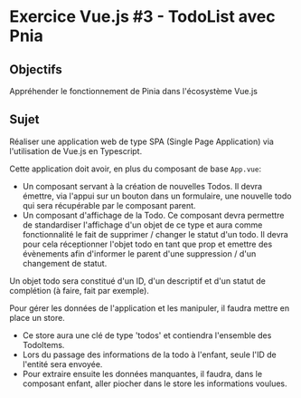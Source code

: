 # Exercice Vue.js #3 - TodoList avec Pnia

## Objectifs 

Appréhender le fonctionnement de Pinia dans l'écosystème Vue.js

## Sujet 

Réaliser une application web de type SPA (Single Page Application) via l'utilisation de Vue.js en Typescript. 

Cette application doit avoir, en plus du composant de base `App.vue`: 

* Un composant servant à la création de nouvelles Todos. Il devra émettre, via l'appui sur un bouton dans un formulaire, une nouvelle todo qui sera récupérable par le composant parent. 
* Un composant d'affichage de la Todo. Ce composant devra permettre de standardiser l'affichage d'un objet de ce type et aura comme fonctionnalité le fait de supprimer / changer le statut d'un todo. Il devra pour cela réceptionner l'objet todo en tant que prop et emettre des évènements afin d'informer le parent d'une suppression / d'un changement de statut. 

Un objet todo sera constitué d'un ID, d'un descriptif et d'un statut de complétion (à faire, fait par exemple).

Pour gérer les données de l'application et les manipuler, il faudra mettre en place un store. 
* Ce store aura une clé de type 'todos' et contiendra l'ensemble des TodoItems. 
* Lors du passage des informations de la todo à l'enfant, seule l'ID de l'entité sera envoyée.
* Pour extraire ensuite les données manquantes, il faudra, dans le composant enfant, aller piocher dans le store les informations voulues. 